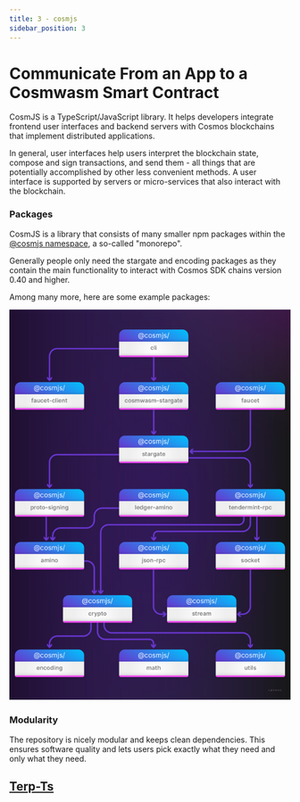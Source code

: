```yaml
---
title: 3 - cosmjs
sidebar_position: 3
---
```

# Communicate From an App to a Cosmwasm Smart Contract

 CosmJS is a TypeScript/JavaScript library. It helps developers integrate frontend user interfaces and backend servers with Cosmos blockchains that implement distributed applications.

 In general, user interfaces help users interpret the blockchain state, compose and sign transactions, and send them - all things that are potentially accomplished by other less convenient methods. A user interface is supported by servers or micro-services that also interact with the blockchain.

### Packages
CosmJS is a library that consists of many smaller npm packages within the [@cosmjs namespace](https://www.npmjs.com/org/cosmjs), a so-called "monorepo".

Generally people only need the stargate and encoding packages as they contain the main functionality to interact with Cosmos SDK chains version 0.40 and higher.

Among many more, here are some example packages:

![](../../../../static/img/cosmjs.png)

### Modularity
The repository is nicely modular and keeps clean dependencies. This ensures software quality and lets users pick exactly what they need and only what they need.

## [Terp-Ts](https://github.com/terpnetwork/terp-ts)

